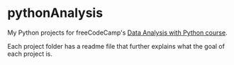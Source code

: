 # pythonAnalysis
My Python projects for freeCodeCamp's [Data Analysis with Python course](https://www.freecodecamp.org/learn/data-analysis-with-python/). 

Each project folder has a readme file that further explains what the goal of each project is.

